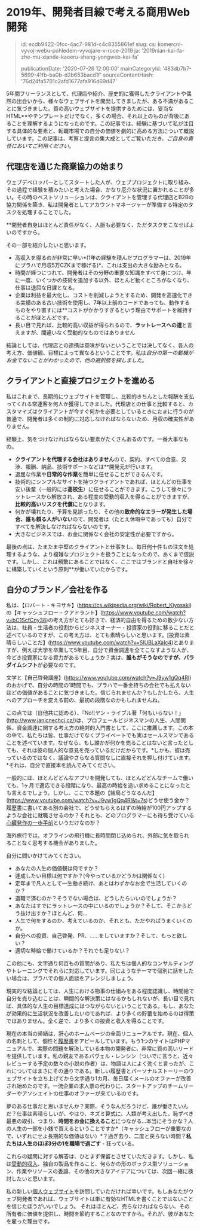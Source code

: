 2019年、開発者目線で考える商用Web開発
======================

> id: ecdb9422-0fcc-4ac7-981d-c4c8355861ef
> slug:
> 	cs: komercni-vyvoj-webu-pohledem-vyvojare-v-roce-2019
> 	ja: '2019nian-kai-fa-zhe-mu-xiande-kaoeru-shang-yongweb-kai-fa'
> 
> publicationDate: '2020-07-26 12:00:00'
> mainCategoryId: '483db7b7-5699-41fb-ba0b-d2b653bacd1f'
> sourceContentHash: '76d24fa5701c2afd1677afa916d69d47'

5年間フリーランスとして、代理店や紹介、歴史的に獲得したクライアントや偶然の出会いから、様々なウェブサイトを開発してきましたが、ある不満があることに気づきました。質の高いウェブサイトを提供するためには、妥当なHTML**やテンプレートだけでなく、多くの場合、それ以上のものが背後にあることを理解するようになったのです。この記事では、経験に基づいて私が注目する具体的な要素と、転職市場での自分の価値を劇的に高める方法について概説しています。この記事は、考察と提言の集大成としてご覧いただき、*ご自身の責任においてご利用ください*。

代理店を通じた商業協力の始まり
-----------------------------------------

ウェブデベロッパーとしてスタートした人が、ウェブプロジェクトに取り組み、その過程で経験を積みたいと考えた場合、かなり厄介な状況に置かれることが多い。その時のベストソリューションは、クライアントを管理する代理店とB2Bの協力関係を築き、私は開発者としてアカウントマネージャーが準備する特定のタスクを処理することでした。

**開発者自身はほとんど責任がなく、人脈も必要なく、ただタスクをこなせばよいのですから。

その一部を紹介したいと思います。

- 高収入を得るのが非常に早い*(1年の経験を積んだプログラマーは、2019年にプラハで月収5万CZKまで稼げる)*、これは支出の大きな励みとなる。
- 時間が経つにつれて、開発者はその分野の重要な知識をすべて身につけ、年に一度、いくつかの技術を追加する以外、ほとんど動くところがなくなり、仕事は退屈な日課となる。
- 企業は利益を最大化し、コストを削減しようとするため、開発を高速化できる実績のある古い技術を使用し、7年以上前のコードであっても、動作するものをやり直すには**コストがかかりすぎるという理由でサポートを維持することがほとんどです。
- 長い目で見れば、比較的高い収益が得られるので、**ラットレースへの道**と言えますが、間違いなく受動的なものではありません

結論としては、代理店との連携は意味がないということでは決してなく、各人の考え方、価値観、目標によって異なるということです。私は*自分の第一の動機がお金でないことがわかったので、他の選択肢を探しました*。

クライアントと直接プロジェクトを進める
----------------------------------

私はこれまで、長期的にウェブサイトを管理し、比較的きちんとした報酬を支払ってくれる常連客を何人か獲得してきました。代理店との仕事と比較すると、カスタマイズはクライアントが今すぐ何かを必要としているときにたまに行うのが普通で、開発者は多くの制約に対応しなければならないため、月収の確実性がありません。

経験上、気をつけなければならない要素がたくさんあるのです。一番大事なもの。

- **クライアントを代理する会社はありません**ので、契約、すべての合意、交渉、報酬、納品、技術サポートなどは**開発元が行います。
- 退屈な作業や**日常的な作業**を簡単に任せることができるんです。
- 技術的にシンプルなサイトを持つクライアントであれば、ほとんどの仕事を安い後輩（一般的には**高校生**）に任せることができます。こうして徐々にラットレースから解放され、ある程度の受動的収入を得ることができますが、**比較的高いリスクを代償に**となります。
- 何かが壊れたり、予算を見誤ったり、その他の**致命的なエラーが発生した場合、誰も頼る人がいない**ので、開発者は（たとえ休暇中であっても）自分ですべてを解決しなければならないのです。
- 大きなビジネスでは、お金に関係なく会社の安定性が必要ですから。

最後の点は、たまたま中堅のクライアントと仕事をし、毎日何十件もの注文を処理するような、より複雑なプロジェクトを扱うことになったので、あくまで仮説です。しかし、これは頻繁にあることではなく、ここではブランドと自社を徐々に構築していくという原則**が働いていたからです。

自分のブランド／会社を作る
-------------------------------------

私は、【ロバート・キヨサキ】(https://cs.wikipedia.org/wiki/Robert_Kiyosaki)の【キャッシュフロー・クアドラント】(https://www.youtube.com/watch?v=bC1ScfCny38)の考え方がとても好きで、経済的自由を得るための数少ない方法は、社員・生活者の役割からビジネスオーナー・投資家の役割に移ることだと述べているのですが、この考え方は、とても素晴らしいと思います。[投資は素晴らしいことだ】(https://www.youtube.com/watch?v=SlUBLaXaIc4)とありますが、例えば大学を卒業して5年目、自分で資金調達を全てこなすような人が、今どき投資家になる資力があるでしょうか？実は、**誰もがそうなのですが、パラダイムシフト**が必要なのです。

文学と【自己啓発講座】(https://www.youtube.com/watch?v=J9yw1gQq4RI)のおかげで、自分の時間の1時間でも、プラハで一番金持ちの会社でも払えないほどの価値があることに気づきました。信じられませんか？もしかしたら、人生へのアプローチを変える前の、最初の段階なのかもしれませんね。

この点では（自他共に認める）、『No![ヤン・ライブル著「何もいらない！」(http://www.janicnechci.cz/)は、プロフェールビジネスマンの人生、人間関係、資金調達に関する考え方の絶対的入門書として、ここに推薦します。この本の中で、私たちは皆、仕事だけでなくプライベートでも実はセールスマンであることを述べています。なぜなら、もし誰かが何かを売ることはないと言ったとしても、それは彼の個人的な意見を売っているだけだからです。*しかも、彼は売っているのではなく、議論やさらなる質問なしに直接それを押し付けています。*それは、自分で直接本を読んでみてください。

一般的には、ほとんどどんなアプリを開発しても、ほとんどどんなチームで働いても、1ヶ月で適応できる段階になり、最高の時給を追い求めることになったとも言えるでしょう。しかし、ここで本題の【結局どうなるんだ】(https://www.youtube.com/watch?v=J9yw1gQq4RI&t=7s)どうせ使う金か？履歴書に書いてある別の会社で、どうせもらえるはずの時給が100円アップするような会社に就職させるのか？それとも、どのプログラマーにも待ち受けている[心臓発作の一歩手前](https://blog.freelo.cz/david-grudl-jak-ho-neznate-aneb-infarktovy-vyvoj-open-source/)というだけなのか？

海外旅行では、オフラインの飛行機に長時間閉じ込められ、外部に気を取られることなく思考する機会がありました。

自分に問いかけてみてください。

- あなたの人生の価値観は何ですか？
- 達成したい目標は何ですか？(今やっているかどうかは関係なく)
- 定年まで凡人として一生働き続け、あとはわずかなお金で生活していくのか？
- 退職で済むのか？そうでない場合は、どうしたらいいのでしょうか？
- あなたはすでにラットレースの中にいるのでしょうか？そして、そこからどう抜け出すか？ほとんど、何...
- 人生で何をするのか、考えているのか、それとも、ただやればうまくいくのか。
- 自分への投資、自己啓発、PR、......をしていますか？そして、もっと欲しい？
- 適切な時給で働けているか？それでも足りない？

この他にも、文字通り何百もの質問があり、私たちは個人的なコンサルティングやトレーニングでそれらに対応しています。同じようなテーマで個別に話をしたい場合は、プラハでの個人面談をアレンジしましょう。

現実的な結論としては、人生における物事の仕組みをある程度認識し、時間給で自分を売り込むことは、瞬間的な解決策にはなるかもしれないが、長い目で見れば、具体的な人生の目標達成にはつながらないということである。もし、あなたが効果的に生活状況を改善したいのであれば、より多くの貯蓄を始めるのは得策ではありません。全く逆で、より多くの投資と収入を得ることです。

現在の本当の帰結は、肝心のホームページの全面リニューアルです。現在、個人の名刺として、個性と[履歴書](https://baraja.cz/zivotopis)をアピールしています。もう1つのサイトはPHPマニュアルで、実際の問題を解決している本物の開発者に、非常に質の高いリードを提供しています。私の親友であるパヴェル・レンシン（ついでに言うと、近々レビューする予定の数々の小説の作者）は、物語は人によく効くと言ったが、これについてはまさにその通りである。新しい履歴書とパーソナルストーリーのウェブサイトを立ち上げてから文字通り1カ月、毎日届くメールのオファーが改善され始めたのです。一流企業の求人票の代わりに、スタートアップのチームリーダーやアソシエイトの仕事のオファーが来ているのです。

夢のある仕事だと思いませんか？実際、そうなんだろうけど、誰が働きたいんだ？仕事は素晴らしいが、やはり、ネズミ算式に、人類が考え出した、恥ずべき最悪の取引、つまり、**時間をお金に換えること**につながる...本当にそうかな？人の人生の一部を小銭で買えるということですか*（キャッシュフローが重要なので、いずれにせよ長期的な価値はない）*？過ぎ去り、二度と戻らない時間？**私たちは人生のほぼ3分の1を職場で過ごす** - 狂っている。

これらの疑問に対する解答は、ひとまず保留とさせていただきます。しかし、私は[受動的収入](https://mladyinvestor.cz/pasivni-prijem/)、独自の製品を作ること、何らかの形のボックス型ソリューション、作業やリソースの委譲、その他の大きなアイデアについては、次回一緒に検討したいと思います。

私の新しい[個人ウェブサイト](https://baraja.cz/)を訪問していただければ幸いです。もしあなたがウェブ開発者であれば、ウェブサイトは単に有効なHTMLを書くことではないことを信じたほうがいいでしょう。 それはほとんど、売らなければならない、その所有者に価値を提供し、時間を節約することなのですから。それが、彼があなたを雇った理由です。
